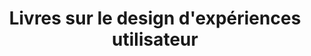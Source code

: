 ---
layout: apprendre-livres_index
title: Livres sur le design d'expériences utilisateur
tags: livres-experience-utilisateur
permalink: /apprendre/livres/experience-utilisateur/
intro: Adding sketching to the design process is a great way to amplify software and hardware tools. Sketching provides a unique space that can help you think differently, generate a variety of ideas quickly, explore alternatives with less risk, and encourage constructive discussions with colleagues and clients.
bgimgheader: false
text-twtr: En train d'explorer la sélection de livres sur le design d'expériences utilisateur by @MagDuWebdesign
current_nav: all
---